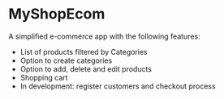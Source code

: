 # MyShopEcom
A simplified e-commerce app with the following features:
- List of products filtered by Categories
- Option to create categories
- Option to add, delete and edit products
- Shopping cart 
- In development: register customers and checkout process

